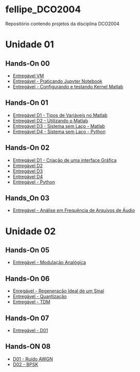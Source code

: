 # fellipe_DCO2004
Repositório contendo projetos da disciplina DCO2004

# Unidade 01
## Hands-On 00
* [Entregável VM](https://github.com/fellipe-leandro/fellipe_DCO2004/blob/master/VM_Reg.ipynb)
* [Entregável - Praticando Jupyter Notebook](https://github.com/fellipe-leandro/fellipe_DCO2004/blob/master/pratica1.ipynb)
* [Entregável  - Configurando e testando Kernel Matlab](https://github.com/fellipe-leandro/fellipe_DCO2004/blob/master/testMatlab.ipynb)

## Hands-On 01
* [Entregável D1 - Tipos de Variáveis no Matlab](https://github.com/fellipe-leandro/fellipe_DCO2004/blob/master/handson1_3.ipynb)
* [Entregável D2 - Utilizando o Matlab](https://github.com/fellipe-leandro/fellipe_DCO2004/blob/master/D01%20-%20Entreg%C3%A1vel%20H01.ipynb)
* [Entregável D3 - Sistema sem Laço - Matlab](https://github.com/fellipe-leandro/fellipe_DCO2004/blob/master/D03%20-%20Entreg%C3%A1vel%20H01.ipynb)
* [Entregável D4 - Sistema sem Laço - Python](https://github.com/fellipe-leandro/fellipe_DCO2004/blob/master/D04%20%20-%20Entreg%C3%A1vel%20H01%20(python).ipynb)

## Hands-On 02
* [Entregável D1 - Criação de uma interface Gráfica](https://github.com/fellipe-leandro/fellipe_DCO2004/blob/master/H02/D01%20-%20%20Interface%20Gr%C3%A1fica.ipynb)
* [Entregável D2](https://github.com/fellipe-leandro/fellipe_DCO2004/blob/master/H02/D02%20-%20H02.ipynb)
* [Entregável D3](https://github.com/fellipe-leandro/fellipe_DCO2004/blob/master/H02/D03%20-%20H02.ipynb)
* [Entregável D4](https://github.com/fellipe-leandro/fellipe_DCO2004/blob/master/H02/D04%20-%20H02.ipynb)
* [Entregável - Python](https://github.com/fellipe-leandro/fellipe_DCO2004/blob/master/H02/Entregavel%20-%20Python.ipynb)

## Hands_On 03
* [Entregável - Análise em Frequência de Arquivos de Áudio](https://github.com/fellipe-leandro/fellipe_DCO2004/blob/master/H03/D01%20-%20H03.ipynb)

# Unidade 02
## Hands-On 05
* [Entregável - Modulação Analógica](https://nbviewer.jupyter.org/github/fellipe-leandro/fellipe_DCO2004/blob/master/H05/%20Entrega_h05.ipynb)
## Hands-On 06
* [Enregável - Regeneração Ideal de um Sinal](https://nbviewer.jupyter.org/github/fellipe-leandro/fellipe_DCO2004/blob/master/H06/Entregavel01.ipynb)
* [Entregável - Quantização](https://nbviewer.jupyter.org/github/fellipe-leandro/fellipe_DCO2004/blob/master/H06/Entregavel%2002.ipynb)
* [Entregável - TDM](https://nbviewer.jupyter.org/github/fellipe-leandro/fellipe_DCO2004/blob/master/H06/Entregavel%2003.ipynb)
## Hands-On 07
* [ Entregável - D01](https://nbviewer.jupyter.org/github/fellipe-leandro/fellipe_DCO2004/blob/master/H07/D01%20-%20H07.ipynb)
## Hands-ON 08
* [D01 - Ruído AWGN](https://nbviewer.jupyter.org/github/fellipe-leandro/fellipe_DCO2004/blob/master/H08/Ru%C3%ADdo%20AWGN.ipynb)
* [D02 - BPSK](https://nbviewer.jupyter.org/github/fellipe-leandro/fellipe_DCO2004/blob/master/H08/Modula%C3%A7%C3%A3o%20M-PSK.ipynb)

